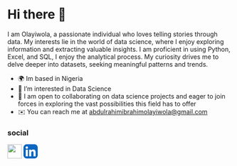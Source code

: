 <h1 align="left">
  Hi there 👋</h1>
  <p>
I am Olayiwola, a passionate individual who loves telling stories through data. My interests lie in the world of data science, where I enjoy exploring information and extracting valuable insights. I am proficient in using Python, Excel, and SQL, I enjoy the analytical process. My curiosity drives me to delve deeper into datasets, seeking meaningful patterns and trends.
</p>

* 🌍 Im based in Nigeria </br>
* 👀 I’m interested in Data Science</br>
* 🤝 I am open to collaborating on data science projects and eager to join forces in exploring the vast possibilities this field has to offer</br>
* ✉️ You can reach me at abdulrahimibrahimolayiwola@gmail.com</br>

### social
<a href="https://www.twitter.com/la_y1w0la" target="_blank" rel="noreferrer"><img src="https://raw.githubusercontent.com/danielcranney/readme-generator/main/public/icons/socials/twitter.svg" width="32" height="32" /></a>
<a href="https://www.linkedin.com/in/jacker01/" target="_blank" rel="noreferrer"><img src="https://raw.githubusercontent.com/tandpfun/skill-icons/59059d9d1a2c092696dc66e00931cc1181a4ce1f/icons/LinkedIn.svg" width="32" height="32" /></a>
<!---
0layiw0la/0layiw0la is a ✨ special ✨ repository because its `README.md` (this file) appears on your GitHub profile.
You can click the Preview link to take a look at your changes.
--->
